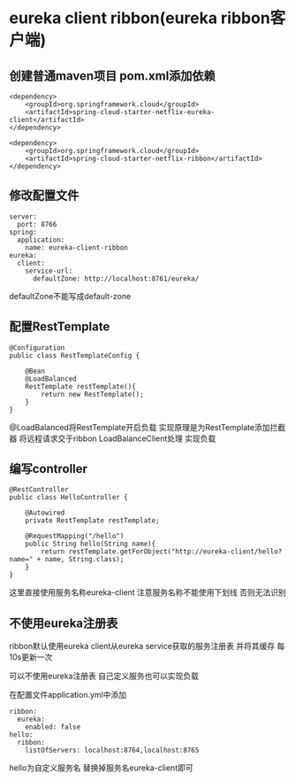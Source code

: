 # eureka client ribbon(eureka ribbon客户端)

## 创建普通maven项目 pom.xml添加依赖

    <dependency>
        <groupId>org.springframework.cloud</groupId>
        <artifactId>spring-cloud-starter-netflix-eureka-client</artifactId>
    </dependency>
    
    <dependency>
        <groupId>org.springframework.cloud</groupId>
        <artifactId>spring-cloud-starter-netflix-ribbon</artifactId>
    </dependency>
 
## 修改配置文件

    server:
      port: 8766
    spring:
      application:
        name: eureka-client-ribbon
    eureka:
      client:
        service-url:
          defaultZone: http://localhost:8761/eureka/

defaultZone不能写成default-zone

## 配置RestTemplate

    @Configuration
    public class RestTemplateConfig {
    
        @Bean
        @LoadBalanced
        RestTemplate restTemplate(){
            return new RestTemplate();
        }
    }
@LoadBalanced将RestTemplate开启负载 实现原理是为RestTemplate添加拦截器 将远程请求交于ribbon LoadBalanceClient处理 实现负载

## 编写controller

    @RestController
    public class HelloController {
    
        @Autowired
        private RestTemplate restTemplate;
    
        @RequestMapping("/hello")
        public String hello(String name){
            return restTemplate.getForObject("http://eureka-client/hello?name=" + name, String.class);
        }
    }
这里直接使用服务名称eureka-client 注意服务名称不能使用下划线 否则无法识别

## 不使用eureka注册表

ribbon默认使用eureka client从eureka service获取的服务注册表 并将其缓存 每10s更新一次

可以不使用eureka注册表 自己定义服务也可以实现负载

在配置文件application.yml中添加

    ribbon:
      eureka:
        enabled: false
    hello:
      ribbon:
        listOfServers: localhost:8764,localhost:8765
hello为自定义服务名 替换掉服务名eureka-client即可